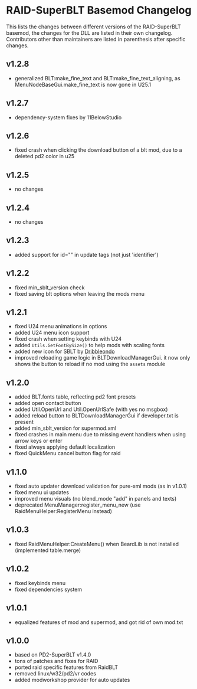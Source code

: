 # RAID-SuperBLT Basemod Changelog

This lists the changes between different versions of the RAID-SuperBLT basemod,
the changes for the DLL are listed in their own changelog.
Contributors other than maintainers are listed in parenthesis after specific changes.

## v1.2.8

- generalized BLT:make_fine_text and BLT:make_fine_text_aligning, as MenuNodeBaseGui.make_fine_text is now gone in U25.1

## v1.2.7

- dependency-system fixes by 11BelowStudio

## v1.2.6

- fixed crash when clicking the download button of a blt mod, due to a deleted pd2 color in u25

## v1.2.5

- no changes

## v1.2.4

- no changes

## v1.2.3

- added support for id="" in update tags (not just 'identifier')

## v1.2.2

- fixed min_sblt_version check
- fixed saving blt options when leaving the mods menu

## v1.2.1

- fixed U24 menu animations in options
- added U24 menu icon support
- fixed crash when setting keybinds with U24
- added `Utils.GetFontBySize()` to help mods with scaling fonts
- added new icon for SBLT by [Dribbleondo](https://www.youtube.com/channel/UCD_C63csNn6SDm9IirZN3oA)
- improved reloading game logic in BLTDownloadManagerGui. it now only shows the button to reload if no mod using the `assets` module

## v1.2.0

- added BLT.fonts table, reflecting pd2 font presets
- added open contact button
- added Util.OpenUrl and Util.OpenUrlSafe (with yes no msgbox)
- added reload button to BLTDownloadManagerGui if developer.txt is present
- added min_sblt_version for supermod.xml
- fixed crashes in main menu due to missing event handlers when using arrow keys or enter
- fixed always applying default localization
- fixed QuickMenu cancel button flag for raid

## v1.1.0

- fixed auto updater download validation for pure-xml mods (as in v1.0.1)
- fixed menu ui updates
- improved menu visuals (no blend_mode "add" in panels and texts)
- deprecated MenuManager:register_menu_new (use RaidMenuHelper:RegisterMenu instead)

## v1.0.3

- fixed RaidMenuHelper:CreateMenu() when BeardLib is not installed (implemented table.merge)

## v1.0.2

- fixed keybinds menu
- fixed dependencies system

## v1.0.1

- equalized features of mod and supermod, and got rid of own mod.txt

## v1.0.0

- based on PD2-SuperBLT v1.4.0
- tons of patches and fixes for RAID
- ported raid specific features from RaidBLT
- removed linux/w32/pd2/vr codes
- added modworkshop provider for auto updates
